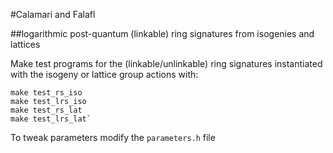 #Calamari and Falafl

##logarithmic post-quantum (linkable) ring signatures from isogenies and lattices

Make test programs for the (linkable/unlinkable) ring signatures instantiated with the isogeny or lattice group actions with: 

    make test_rs_iso
    make test_lrs_iso
    make test_rs_lat
    make test_lrs_lat`

To tweak parameters modify the `parameters.h` file


